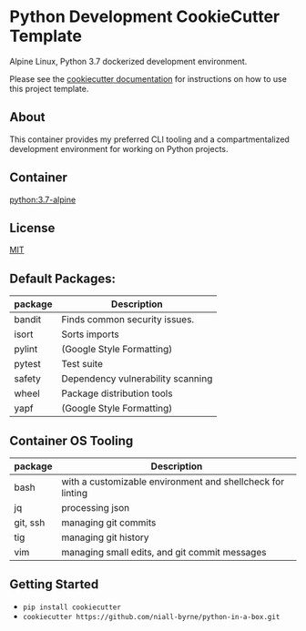 # Python Development CookieCutter Template

Alpine Linux, Python 3.7 dockerized development environment.

Please see the [cookiecutter documentation](https://cookiecutter.readthedocs.io/) for instructions on how to use this project template.

## About

This container provides my preferred CLI tooling and a compartmentalized development environment for working on Python projects.

## Container

[python:3.7-alpine](https://github.com/docker-library/python/blob/master/3.7/alpine3.11/Dockerfile)

## License

[MIT](LICENSE)

## Default Packages:
| package | Description                                                 |
|---------|-------------------------------------------------------------|
| bandit  | Finds common security issues.                               |
| isort   | Sorts imports                                               |               
| pylint  | (Google Style Formatting)                                   |
| pytest  | Test suite                                                  |
| safety  | Dependency vulnerability scanning                           |
| wheel   | Package distribution tools                                  |
| yapf    | (Google Style Formatting)                                   |


## Container OS Tooling
| package | Description                                                 |
|---------|-------------------------------------------------------------|
| bash    |  with a customizable environment and shellcheck for linting |
| jq      |  processing json                                            |
| git, ssh|  managing git commits                                       |
| tig     |  managing git history                                       |
| vim     |  managing small edits, and git commit messages              |

## Getting Started

- `pip install cookiecutter`
- `cookiecutter https://github.com/niall-byrne/python-in-a-box.git`
